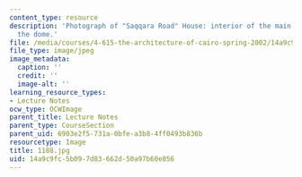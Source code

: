 ```yaml
---
content_type: resource
description: 'Photograph of "Saqqara Road" House: interior of the main hall under
  the dome.'
file: /media/courses/4-615-the-architecture-of-cairo-spring-2002/14a9c9fc5b097d83662d50a97b60e856_1188.jpg
file_type: image/jpeg
image_metadata:
  caption: ''
  credit: ''
  image-alt: ''
learning_resource_types:
- Lecture Notes
ocw_type: OCWImage
parent_title: Lecture Notes
parent_type: CourseSection
parent_uid: 6903e2f5-731a-0bfe-a3b8-4ff0493b836b
resourcetype: Image
title: 1188.jpg
uid: 14a9c9fc-5b09-7d83-662d-50a97b60e856
---
```


